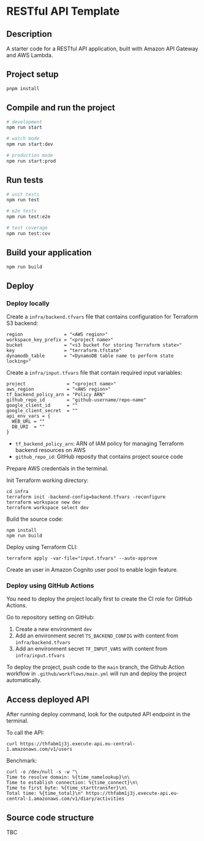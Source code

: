 # RESTful API Template

## Description

A starter code for a RESTful API application, built with Amazon API Gateway and AWS Lambda.


## Project setup

```bash
pnpm install
```

## Compile and run the project

```bash
# development
npm run start

# watch mode
npm run start:dev

# production mode
npm run start:prod
```

## Run tests

```bash
# unit tests
npm run test

# e2e tests
npm run test:e2e

# test coverage
npm run test:cov
```



## Build your application

```bash
npm run build
```


## Deploy

### Deploy locally

Create a `infra/backend.tfvars` file that contains configuration for Terraform S3 backend:
```hcl filename="infra/backend.tfvars"
region               = "<AWS region>"
workspace_key_prefix = "<project name>"
bucket               = "<s3 bucket for storing Terraform state>"
key                  = "terraform.tfstate"
dynamodb_table       = "<DynamoDB table name to perform state locking>"
```

Create a `infra/input.tfvars` file that contain required input variables:
```hcl filename="params.tfvars"
project               = "<project name>"
aws_region            = "<AWS region>"
tf_backend_policy_arn = "Policy ARN"
github_repo_id        = "github-username/repo-name"
google_client_id      = ""
google_client_secret  = ""
api_env_vars = {
  WEB_URL = ""
  DB_URI  = ""
}
```
- `tf_backend_policy_arn`: ARN of IAM policy for managing Terraform backend resources on AWS
- `github_repo_id`: GitHub reposity that contains project source code

Prepare AWS credentials in the terminal.

Init Terraform working directory:
```shell
cd infra
terraform init -backend-config=backend.tfvars -reconfigure
terraform workspace new dev
terraform workspace select dev
```

Build the source code:
```shell
npm install
npm run build
```

Deploy using Terraform CLI:
```shell
terraform apply -var-file="input.tfvars" --auto-approve
```

Create an user in Amazon Cognito user pool to enable login feature.


### Deploy using GitHub Actions

You need to deploy the project locally first to create the CI role for GitHub Actions.

Go to repository setting on GitHub:
1. Create a new environment `dev`
2. Add an environment secret `TS_BACKEND_CONFIG` with content from `infra/backend.tfvars`
3. Add an environment secret `TF_INPUT_VARS` with content from `infra/input.tfvars`

To deploy the project, push code to the `main` branch, the Github Action workflow in `.github/workflows/main.yml` will run and deploy the project automatically.


## Access deployed API

After running deploy command, look for the outputed API endpoint in the terminal.

To call the API:
```shell
curl https://thfabm1j3j.execute-api.eu-central-1.amazonaws.com/v1/users
```

Benchmark:
```shell
curl -o /dev/null -s -w "\
Time to resolve domain: %{time_namelookup}\n\
Time to establish connection: %{time_connect}\n\
Time to first byte: %{time_starttransfer}\n\
Total time: %{time_total}\n" https://thfabm1j3j.execute-api.eu-central-1.amazonaws.com/v1/diary/activities
```


## Source code structure

TBC